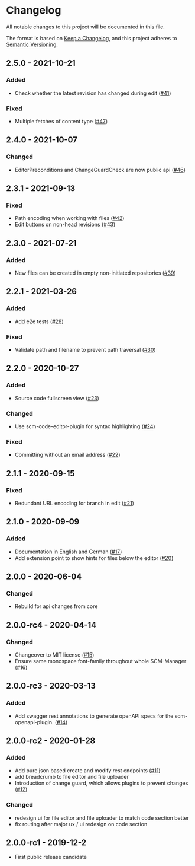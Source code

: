 # Changelog
All notable changes to this project will be documented in this file.

The format is based on [Keep a Changelog](https://keepachangelog.com/en/1.0.0/),
and this project adheres to [Semantic Versioning](https://semver.org/spec/v2.0.0.html).

## 2.5.0 - 2021-10-21
### Added
- Check whether the latest revision has changed during edit ([#41](https://github.com/scm-manager/scm-editor-plugin/pull/41))

### Fixed
- Multiple fetches of content type ([#47](https://github.com/scm-manager/scm-editor-plugin/pull/47))

## 2.4.0 - 2021-10-07
### Changed
- EditorPreconditions and ChangeGuardCheck are now public api ([#46](https://github.com/scm-manager/scm-editor-plugin/pull/46))

## 2.3.1 - 2021-09-13
### Fixed
- Path encoding when working with files ([#42](https://github.com/scm-manager/scm-editor-plugin/pull/42))
- Edit buttons on non-head revisions ([#43](https://github.com/scm-manager/scm-editor-plugin/pull/43))

## 2.3.0 - 2021-07-21
### Added
- New files can be created in empty non-initiated repositories ([#39](https://github.com/scm-manager/scm-editor-plugin/pull/39))

## 2.2.1 - 2021-03-26
### Added
- Add e2e tests ([#28](https://github.com/scm-manager/scm-editor-plugin/pull/28))

### Fixed
- Validate path and filename to prevent path traversal ([#30](https://github.com/scm-manager/scm-editor-plugin/pull/30))

## 2.2.0 - 2020-10-27
### Added
- Source code fullscreen view ([#23](https://github.com/scm-manager/scm-editor-plugin/pull/23))

### Changed
- Use scm-code-editor-plugin for syntax highlighting ([#24](https://github.com/scm-manager/scm-editor-plugin/pull/24))

### Fixed
- Committing without an email address ([#22](https://github.com/scm-manager/scm-editor-plugin/pull/22))

## 2.1.1 - 2020-09-15
### Fixed
- Redundant URL encoding for branch in edit ([#21](https://github.com/scm-manager/scm-editor-plugin/pull/21))

## 2.1.0 - 2020-09-09
### Added
- Documentation in English and German ([#17](https://github.com/scm-manager/scm-editor-plugin/pull/17))
- Add extension point to show hints for files below the editor ([#20](https://github.com/scm-manager/scm-editor-plugin/pull/20))

## 2.0.0 - 2020-06-04
### Changed
- Rebuild for api changes from core

## 2.0.0-rc4 - 2020-04-14
### Changed
- Changeover to MIT license ([#15](https://github.com/scm-manager/scm-editor-plugin/pull/15))
- Ensure same monospace font-family throughout whole SCM-Manager ([#16](https://github.com/scm-manager/scm-editor-plugin/pull/16))

## 2.0.0-rc3 - 2020-03-13
### Added
- Add swagger rest annotations to generate openAPI specs for the scm-openapi-plugin. ([#14](https://github.com/scm-manager/scm-editor-plugin/pull/14))

## 2.0.0-rc2 - 2020-01-28
### Added
- Add pure json based create and modify rest endpoints ([#11](https://github.com/scm-manager/scm-editor-plugin/pull/11))
- add breadcrumb to file editor and file uploader
- Introduction of change guard, which allows plugins to prevent changes ([#12](https://github.com/scm-manager/scm-editor-plugin/pull/12))

### Changed
- redesign ui for file editor and file uploader to match code section better
- fix routing after major ux / ui redesign on code section

## 2.0.0-rc1 - 2019-12-2
- First public release candidate
